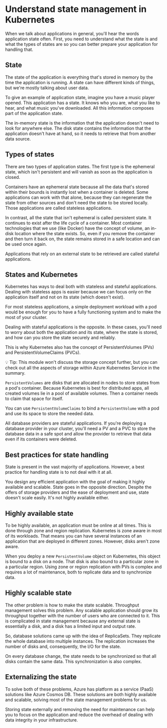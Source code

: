 # Understand state management in Kubernetes

When we talk about applications in general, you'll hear the words application state often. First, you need to understand what the state is and what the types of states are so you can better prepare your application for handling that.

## State

The state of the application is everything that's stored in memory by the time the application is running. A state can have different kinds of things, but we're mostly talking about user data.

To give an example of application state, imagine you have a music player opened. This application has a state. It knows who you are, what you like to hear, and what music you've downloaded. All this information composes part of the application state.

The in-memory state is the information that the application doesn't need to look for anywhere else. The disk state contains the information that the application doesn't have at hand, so it needs to retrieve that from another data source.

## Types of states

There are two types of application states. The first type is the ephemeral state, which isn't persistent and will vanish as soon as the application is closed.

Containers have an ephemeral state because all the data that's stored within their bounds is instantly lost when a container is deleted. Some applications can work with that alone, because they can regenerate the state from other sources and don't need the state to be stored locally. Those applications are called stateless applications.

In contrast, all the state that isn't ephemeral is called persistent state. It continues to exist after the life cycle of a container. Most container technologies that we use (like Docker) have the concept of volume, an in-disk location where the state exists. So, even if you remove the container and then turn it back on, the state remains stored in a safe location and can be used once again.

Applications that rely on an external state to be retrieved are called stateful applications.

## States and Kubernetes

Kubernetes has ways to deal both with stateless and stateful applications. Dealing with stateless apps is easier because we can focus only on the application itself and not on its state (which doesn't exist).

For most stateless applications, a simple deployment workload with a pod would be enough for you to have a fully functioning system and to make the most of your cluster.

Dealing with stateful applications is the opposite. In these cases, you'll need to worry about both the application and its state, where the state is stored, and how can you store the state securely and reliably.

This is why Kubernetes also has the concept of PersistentVolumes (PVs) and PersistentVolumeClaims (PVCs).

:bulb: Tip: This module won't discuss the storage concept further, but you can check out all the aspects of storage within Azure Kubernetes Service in the summary.

`PersistentVolumes` are disks that are allocated in nodes to store states from a pod's container. Because Kubernetes is best for distributed apps, all created volumes lie in a pool of available volumes. Then a container needs to claim that space for itself.

You can use `PersistentVolumeClaims` to bind a `PersistentVolume` with a pod and use its space to store the needed data.

All database providers are stateful applications. If you're deploying a database provider in your cluster, you'll need a PV and a PVC to store the database data in a safe spot and allow the provider to retrieve that data even if its containers were deleted.

## Best practices for state handling

State is present in the vast majority of applications. However, a best practice for handling state is to not deal with it at all.

You design any efficient application with the goal of making it highly available and scalable. State goes in the opposite direction. Despite the offers of storage providers and the ease of deployment and use, state doesn't scale easily. It's not highly available either.

## Highly available state

To be highly available, an application must be online at all times. This is done through zone and region replication. Kubernetes is zone aware in most of its workloads. That means you can have several instances of an application that are deployed in different zones. However, disks aren't zone aware.

When you deploy a new `PersistentVolume` object on Kubernetes, this object is bound to a disk on a node. That disk is also bound to a particular zone in a particular region. Using zone or region replication with PVs is complex and requires a lot of maintenance, both to replicate data and to synchronize data.

## Highly scalable state

The other problem is how to make the state scalable. Throughput management solves this problem. Any scalable application should grow its throughput together with the number of users who are connected to it. This is complicated in state management because any external state is essentially a disk, and a disk has a limited input and output rate.

So, database solutions came up with the idea of ReplicaSets. They replicate the whole database into multiple instances. The replication increases the number of disks and, consequently, the I/O for the state.

On every database change, the state needs to be synchronized so that all disks contain the same data. This synchronization is also complex.

## Externalizing the state

To solve both of these problems, Azure has platform as a service (PaaS) solutions like Azure Cosmos DB. These solutions are both highly available and scalable, solving most of the state management problems for us.

Storing state externally and removing the need for maintenance can help you to focus on the application and reduce the overhead of dealing with data integrity in your infrastructure.

